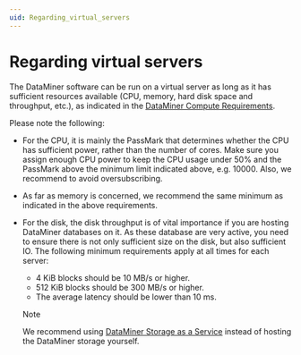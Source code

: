 ```yaml
---
uid: Regarding_virtual_servers
---
```


# Regarding virtual servers

The DataMiner software can be run on a virtual server as long as it has sufficient resources available (CPU, memory, hard disk space and throughput, etc.), as indicated in the [DataMiner Compute Requirements](xref:DataMiner_Compute_Requirements).

Please note the following:

- For the CPU, it is mainly the PassMark that determines whether the CPU has sufficient power, rather than the number of cores. Make sure you assign enough CPU power to keep the CPU usage under 50% and the PassMark above the minimum limit indicated above, e.g. 10000. Also, we recommend to avoid oversubscribing.

- As far as memory is concerned, we recommend the same minimum as indicated in the above requirements.

- For the disk, the disk throughput is of vital importance if you are hosting DataMiner databases on it. As these database are very active, you need to ensure there is not only sufficient size on the disk, but also sufficient IO. The following minimum requirements apply at all times for each server:

  - 4 KiB blocks should be 10 MB/s or higher.
  - 512 KiB blocks should be 300 MB/s or higher.
  - The average latency should be lower than 10 ms.

  > [!NOTE]
  > We recommend using [DataMiner Storage as a Service](xref:STaaS) instead of hosting the DataMiner storage yourself.
